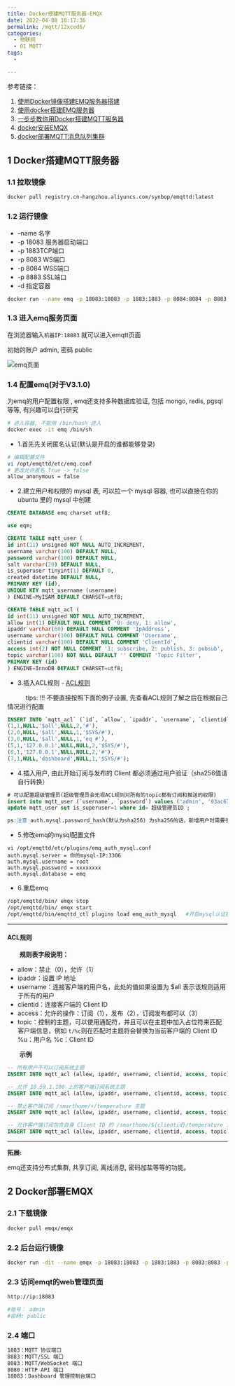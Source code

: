 ```yaml
---
title: Docker搭建MQTT服务器-EMQX
date: 2022-04-08 10:17:36
permalink: /mqtt/12xced6/
categories:
  - 物联网
  - 01 MQTT
tags:
  - 

---
```


参考链接：

1. [使用Docker镜像搭建EMQ服务器搭建](https://blog.csdn.net/zdy_lyq/article/details/104366193?utm_medium=distribute.pc_relevant.none-task-blog-title-1&spm=1001.2101.3001.4242)
2. [使用docker搭建EMQ服务器](https://blog.csdn.net/nayiFuFu/article/details/81053894)
3. [一步步教你用Docker搭建MQTT服务器](https://blog.csdn.net/weixin_43676025/article/details/108401225)
4. [docker安装EMQX](https://www.cnblogs.com/fangts/p/15147408.html)
5. [docker部署MQTT消息队列集群](https://www.cnblogs.com/lfl17718347843/p/13404325.html)

## 1 Docker搭建MQTT服务器

### 1.1 拉取镜像

```bash
docker pull registry.cn-hangzhou.aliyuncs.com/synbop/emqttd:latest
```

### 1.2 运行镜像

- –name 名字
- -p 18083 服务器启动端口
- -p 1883TCP端口
- -p 8083 WS端口
- -p 8084 WSS端口
- -p 8883 SSL端口
- -d 指定容器

```bash
docker run --name emq -p 18083:18083 -p 1883:1883 -p 8084:8084 -p 8883:8883 -p 8083:8083 -d registry.cn-hangzhou.aliyuncs.com/synbop/emqttd:latest
```

### 1.3 进入emq服务页面

在浏览器输入`机器IP:18083` 就可以进入emqtt页面

初始的账户 admin, 密码 public

![emq页面](https://img-blog.csdnimg.cn/20200904113705510.png?x-oss-process=image/watermark,type_ZmFuZ3poZW5naGVpdGk,shadow_10,text_aHR0cHM6Ly9ibG9nLmNzZG4ubmV0L3dlaXhpbl80MzY3NjAyNQ==,size_16,color_FFFFFF,t_70#pic_center)

### 1.4 配置emq(对于V3.1.0)

为emq的用户配置权限 , emq还支持多种数据库验证, 包括 mongo, redis, pgsql 等等, 有兴趣可以自行研究

```bash
# 进入容器, 不能用 /bin/bash 进入
docker exec -it emq /bin/sh
```

- 1.首先先关闭匿名认证(默认是开启的谁都能够登录)

```bash
# 编辑配置文件
vi /opt/emqttd/etc/emq.conf
# 更改允许匿名 True -> false
allow_anonymous = false
```

- 2.建立用户和权限的 mysql 表, 可以拉一个 mysql 容器, 也可以直接在你的 ubuntu 里的 mysql 中创建

```sql
CREATE DATABASE emq charset utf8;

use eqm;

CREATE TABLE mqtt_user ( 
id int(11) unsigned NOT NULL AUTO_INCREMENT, 
username varchar(100) DEFAULT NULL, 
password varchar(100) DEFAULT NULL, 
salt varchar(20) DEFAULT NULL, 
is_superuser tinyint(1) DEFAULT 0, 
created datetime DEFAULT NULL, 
PRIMARY KEY (id), 
UNIQUE KEY mqtt_username (username) 
) ENGINE=MyISAM DEFAULT CHARSET=utf8;

CREATE TABLE mqtt_acl ( 
id int(11) unsigned NOT NULL AUTO_INCREMENT, 
allow int(1) DEFAULT NULL COMMENT '0: deny, 1: allow', 
ipaddr varchar(60) DEFAULT NULL COMMENT 'IpAddress', 
username varchar(100) DEFAULT NULL COMMENT 'Username', 
clientid varchar(100) DEFAULT NULL COMMENT 'ClientId', 
access int(2) NOT NULL COMMENT '1: subscribe, 2: publish, 3: pubsub', 
topic varchar(100) NOT NULL DEFAULT '' COMMENT 'Topic Filter', 
PRIMARY KEY (id) 
) ENGINE=InnoDB DEFAULT CHARSET=utf8;
```

- 3.插入ACL规则 - [ACL规则](https://blog.csdn.net/weixin_43676025/article/details/108401225#ACL规则)

   tips: !!! 不要直接按照下面的例子设置, 先查看ACL规则了解之后在根据自己情况进行配置

```sql
INSERT INTO `mqtt_acl` (`id`, `allow`, `ipaddr`, `username`, `clientid`, `access`, `topic`) VALUES 
(1,1,NULL,'$all',NULL,2,'#'),
(2,0,NULL,'$all',NULL,1,'$SYS/#'),
(3,0,NULL,'$all',NULL,1,'eq #'),
(5,1,'127.0.0.1',NULL,NULL,2,'$SYS/#'),
(6,1,'127.0.0.1',NULL,NULL,2,'#'),
(7,1,NULL,'dashboard',NULL,1,'$SYS/#');
```

- 4.插入用户, 由此开始订阅与发布的 Client 都必须通过用户验证（sha256值请自行转换）

```sql
# 可以配置超级管理员(超级管理员会无视ACL规则对所有的topic都有订阅和推送的权限)
insert into mqtt_user (`username`, `password`) values ('admin', '03ac674216f3e15c761ee1a5e255f067953623c8b388b4459e13f978d7c846f4');
update mqtt_user set is_superuser=1 where id= 超级管理员ID ;

ps:注意 auth.mysql.password_hash(默认为sha256) 为sha256的话，新增用户时需要手动传递加密后的值，plain的话则无需加密，明码存放
```

- 5.修改emq的mysql配置文件

```
vi /opt/emqttd/etc/plugins/emq_auth_mysql.conf
auth.mysql.server = 你的mysql-IP:3306 
auth.mysql.username = root 
auth.mysql.password = xxxxxxxx 
auth.mysql.database = emq
```

- 6.重启emq

```bash
/opt/emqttd/bin/ emqx stop
/opt/emqttd/bin/ emqx start
/opt/emqttd/bin/emqttd_ctl plugins load emq_auth_mysql   #开启mysql认证插件
```

------

#### ACL规则

  **规则表字段说明：**

- allow：禁止（0），允许（1）
- ipaddr：设置 IP 地址
- username：连接客户端的用户名，此处的值如果设置为 $all 表示该规则适用于所有的用户
- clientid：连接客户端的 Client ID
- access：允许的操作：订阅（1），发布（2），订阅发布都可以（3）
- topic：控制的主题，可以使用通配符，并且可以在主题中加入占位符来匹配客户端信息，例如 `t/%c`则在匹配时主题将会替换为当前客户端的 Client ID
  %u：用户名
  %c：Client ID

  **示例**

```sql
-- 所有用户不可以订阅系统主题
INSERT INTO mqtt_acl (allow, ipaddr, username, clientid, access, topic) VALUES (0, NULL, '$all', NULL, 1, '$SYS/#');

-- 允许 10.59.1.100 上的客户端订阅系统主题
INSERT INTO mqtt_acl (allow, ipaddr, username, clientid, access, topic) VALUES (1, '10.59.1.100', NULL, NULL, 1, '$SYS/#');

-- 禁止客户端订阅 /smarthome/+/temperature 主题
INSERT INTO mqtt_acl (allow, ipaddr, username, clientid, access, topic) VALUES (0, NULL, NULL, NULL, 1, '/smarthome/+/temperature');

-- 允许客户端订阅包含自身 Client ID 的 /smarthome/${clientid}/temperature 主题
INSERT INTO mqtt_acl (allow, ipaddr, username, clientid, access, topic) VALUES (1, NULL, NULL, NULL, 1, '/smarthome/%c/temperature');
```

------

**拓展:**

emq还支持分布式集群, 共享订阅, 离线消息, 密码加盐等等的功能。

## 2 Docker部署EMQX

### 2.1 下载镜像

```bash
docker pull emqx/emqx
```

### 2.2 后台运行镜像

```bash
docker run -dit --name emqx -p 18083:18083 -p 1883:1883 -p 8083:8083 -p 8084:8084 --restart=always emqx/emqx:latest
```

### 2.3 访问emqt的web管理页面

```bash
http://ip:18083

#账号： admin
#密码: public
```

### 2.4 端口

```bash
1883：MQTT 协议端口
8883：MQTT/SSL 端口
8083：MQTT/WebSocket 端口
8080：HTTP API 端口
18083：Dashboard 管理控制台端口
```